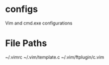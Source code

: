 # configs
Vim and cmd.exe configurations
<h1>File Paths</h1>
~/.vimrc
~/.vim/template.c
~/.vim/ftplugin/c.vim
